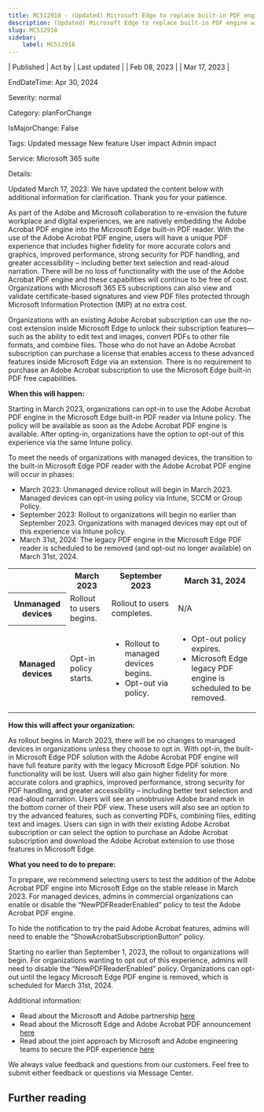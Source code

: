 ```yaml
---
title: MC512918 - (Updated) Microsoft Edge to replace built-in PDF engine with Adobe Acrobat PDF engine
description: (Updated) Microsoft Edge to replace built-in PDF engine with Adobe Acrobat PDF engine
slug: MC512918
sidebar:
    label: MC512918
---
```


| Published | Act by | Last updated |
| Feb 08, 2023 |  | Mar 17, 2023 |

EndDateTime: Apr 30, 2024

Severity: normal

Category: planForChange

IsMajorChange: False

Tags: Updated message New feature User impact Admin impact

Service: Microsoft 365 suite

Details: 

<p style="">Updated March 17, 2023: We have updated the content below with additional information for clarification. Thank you for your patience.</p><p style="">As part of the Adobe and Microsoft collaboration to re-envision the future workplace and digital experiences, we are natively embedding the Adobe Acrobat PDF engine into the Microsoft Edge built-in PDF reader. With the use of the Adobe Acrobat PDF engine, users will have a unique PDF experience that includes higher fidelity for more accurate colors and graphics, improved performance, strong security for PDF handling, and greater accessibility – including better text selection and read-aloud narration. There will be no loss of functionality with the use of the Adobe Acrobat PDF engine and these capabilities will continue to be free of cost. Organizations with Microsoft 365 E5 subscriptions can also view and validate certificate-based signatures and view PDF files protected through Microsoft Information Protection (MIP) at no extra cost.
</p><p style="">
</p><p style="">Organizations with an existing Adobe Acrobat subscription can use the no-cost extension inside Microsoft Edge to unlock their subscription features—such as the ability to edit text and images, convert PDFs to other file formats, and combine files. Those who do not have an Adobe Acrobat subscription can purchase a license that enables access to these advanced features inside Microsoft Edge via an extension. There is no requirement to purchase an Adobe Acrobat subscription to use the Microsoft Edge built-in PDF free capabilities.</p><p style=""><b>When this will happen:</b><br></p><p style="">Starting in March 2023, organizations can opt-in to use the Adobe Acrobat PDF engine in the Microsoft Edge built-in PDF reader via Intune policy. The policy will be available as soon as the Adobe Acrobat PDF engine is available. After opting-in, organizations have the option to opt-out of this experience via the same Intune policy.
</p><p style="">To meet the needs of organizations with managed devices, the transition to the built-in Microsoft Edge PDF reader with the Adobe Acrobat PDF engine will occur in phases:
</p><ul><li>March 2023: Unmanaged device rollout will begin in March 2023. Managed devices can opt-in using policy via Intune, SCCM or Group Policy. 
</li><li>September 2023: Rollout to organizations will begin no earlier than September 2023. Organizations with managed devices may opt out of this experience via Intune policy.
</li><li>March 31st, 2024: The legacy PDF engine in the Microsoft Edge PDF reader is scheduled to be removed (and opt-out no longer available) on March 31st, 2024.</li></ul><p style="">
</p><table>
  <tbody><tr>
    <th><br></th>
    <th>March 2023</th>
    <th>September 2023</th>
<th>March 31, 2024</th>
  </tr>
  <tr>
    <th>Unmanaged devices</th>
    <td>Rollout to users begins.</td>
    <td>Rollout to users completes.</td>
<td>N/A</td>
  </tr>
  <tr>
    <th>Managed devices</th>
    <td>Opt-in policy starts.</td>
    <td><ul><li>Rollout to managed devices begins.</li><li>Opt-out via policy.
</li></ul></td>
<td><ul><li>Opt-out policy expires.
</li><li>Microsoft Edge legacy PDF engine is scheduled to be removed.
</li></ul></td>
  </tr>
</tbody></table>
<p></p><p style=""><b>How this will affect your organization:</b></p><p style="">As rollout begins in March 2023, there will be no changes to managed devices in organizations unless they choose to opt in. With opt-in, the built-in Microsoft Edge PDF solution with the Adobe Acrobat PDF engine will have full feature parity with the legacy Microsoft Edge PDF solution. No functionality will be lost. Users will also gain higher fidelity for more accurate colors and graphics, improved performance, strong security for PDF handling, and greater accessibility – including better text selection and read-aloud narration. Users will see an unobtrusive Adobe brand mark in the bottom corner of their PDF view. These users will also see an option to try the advanced features, such as converting PDFs, combining files, editing text and images. Users can sign in with their existing Adobe Acrobat subscription or can select the option to purchase an Adobe Acrobat subscription and download the Adobe Acrobat extension to use those features in Microsoft Edge. 
</p><p style=""><b>What you need to do to prepare:</b></p><p style="">To prepare, we recommend selecting users to test the addition of the Adobe Acrobat PDF engine into Microsoft Edge on the stable release in March 2023. For managed devices, admins in commercial organizations can enable or disable the “NewPDFReaderEnabled” policy to test the Adobe Acrobat PDF engine.</p><p style="">To hide the notification to try the paid Adobe Acrobat features, admins will need to enable the “ShowAcrobatSubscriptionButton” policy.
</p><p style="">Starting no earlier than September 1, 2023, the rollout to organizations will begin. For organizations wanting to opt out of this experience, admins will need to disable the “NewPDFReaderEnabled” policy. Organizations can opt-out until the legacy Microsoft Edge PDF engine is removed, which is scheduled for March 31st, 2024.
</p><p style="">Additional information:
</p><ul><li>Read about the Microsoft and Adobe partnership <a href="https://www.adobe.com/documentcloud/integrations/microsoft.html" target="_blank">here</a>
</li><li>Read about the Microsoft Edge and Adobe Acrobat PDF announcement <a href="https://aka.ms/AdobeEdgePDFBlog" target="_blank">here</a>
</li><li>Read about the joint approach by Microsoft and Adobe engineering teams to secure the PDF experience <a href="https://aka.ms/AdobeEdgeSecurity" target="_blank">here</a> 
</li></ul><p style="">We always value feedback and questions from our customers. Feel free to submit either feedback or questions via Message Center.
</p>

## Further reading
